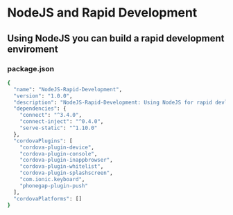 # NodeJS and Rapid Development

## Using NodeJS you can build a rapid development enviroment

### package.json
```bash
{
  "name": "NodeJS-Rapid-Development",
  "version": "1.0.0",
  "description": "NodeJS-Rapid-Development: Using NodeJS for rapid devlopement",
  "dependencies": {
    "connect": "^3.4.0",
    "connect-inject": "^0.4.0",
    "serve-static": "^1.10.0"
  },
  "cordovaPlugins": [
    "cordova-plugin-device",
    "cordova-plugin-console",
    "cordova-plugin-inappbrowser",
    "cordova-plugin-whitelist",
    "cordova-plugin-splashscreen",
    "com.ionic.keyboard",
    "phonegap-plugin-push"
  ],
  "cordovaPlatforms": []
}
```
